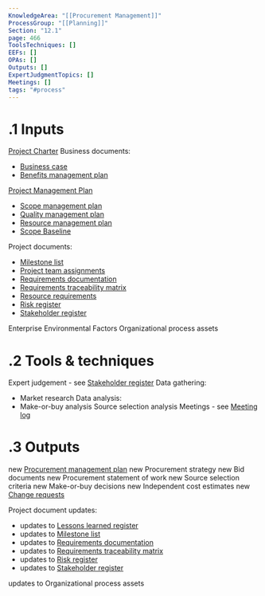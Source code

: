 ```yaml
---
KnowledgeArea: "[[Procurement Management]]"
ProcessGroup: "[[Planning]]"
Section: "12.1"
page: 466
ToolsTechniques: []
EEFs: []
OPAs: []
Outputs: []
ExpertJudgmentTopics: []
Meetings: []
tags: "#process"
---
```

# .1 Inputs
[Project Charter](Project%20Charter.md)
Business documents:
* [Business case](Business%20case.md)
* [Benefits management plan](Benefits%20management%20plan.md)


[Project Management Plan](Project%20Management%20Plan.md)
* [Scope management plan](Scope%20management%20plan.md)
* [Quality management plan](Quality%20management%20plan.md)
* [Resource management plan](Resource%20management%20plan.md)
* [Scope Baseline](Scope%20Baseline.md)

Project documents:
* [Milestone list](Milestone%20list.md)
* [Project team assignments](Project%20team%20assignments.md)
* [Requirements documentation](Requirements%20documentation.md)
* [Requirements traceability matrix](Requirements%20traceability%20matrix.md)
* [Resource requirements](Resource%20requirements.md)
* [Risk register](Risk%20register.md)
* [Stakeholder register](Stakeholder%20register.md)

Enterprise Environmental Factors
Organizational process assets

# .2 Tools & techniques
Expert judgement - see [Stakeholder register](Stakeholder%20register.md)
Data gathering:
* Market research
Data analysis:
* Make-or-buy analysis
Source selection analysis
Meetings - see [Meeting log](Meeting%20log.md)

# .3 Outputs
new [Procurement management plan](Procurement%20management%20plan.md)
new Procurement strategy
new Bid documents
new Procurement statement of work
new Source selection criteria
new Make-or-buy decisions
new Independent cost estimates
new [Change requests](Change%20requests.md)

Project document updates:
* updates to [Lessons learned register](Lessons%20learned%20register.md)
* updates to [Milestone list](Milestone%20list.md)
* updates to [Requirements documentation](Requirements%20documentation.md)
* updates to [Requirements traceability matrix](Requirements%20traceability%20matrix.md)
* updates to [Risk register](Risk%20register.md)
* updates to [Stakeholder register](Stakeholder%20register.md)

updates to Organizational process assets

